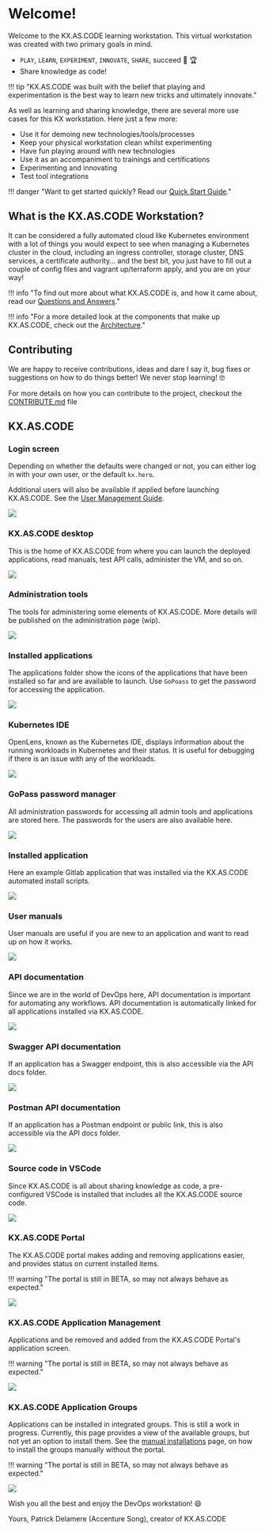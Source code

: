 # Welcome!

Welcome to the KX.AS.CODE learning workstation. This virtual workstation was created with two primary goals in mind.

*   `PLAY`, `LEARN`, `EXPERIMENT`, `INNOVATE`, `SHARE`, succeed :muscle: :trophy:
*   Share knowledge as code!

!!! tip "KX.AS.CODE was built with the belief that playing and experimentation is the best way to learn new tricks and ultimately innovate." 

As well as learning and sharing knowledge, there are several more use cases for this KX workstation. Here just a few more:

*   Use it for demoing new technologies/tools/processes
*   Keep your physical workstation clean whilst experimenting
*   Have fun playing around with new technologies
*   Use it as an accompaniment to trainings and certifications
*   Experimenting and innovating
*   Test tool integrations

!!! danger "Want to get started quickly? Read our [Quick Start Guide](../User-Guide/Quick-Start-Guide/)."

## What is the KX.AS.CODE Workstation?
It can be considered a fully automated cloud like Kubernetes environment with a lot of things you would expect to see when managing a Kubernetes cluster in the cloud, including an ingress controller, storage cluster, DNS services, a certificate authority... and the best bit, you just have to fill out a couple of config files and vagrant up/terraform apply, and you are on your way!

!!! info "To find out more about what KX.AS.CODE is, and how it came about, read our [Questions and Answers](../Overview/Questions_and_Answers/)."

!!! info "For a more detailed look at the components that make up KX.AS.CODE, check out the [Architecture](../Overview/Architecture/)."

## Contributing
We are happy to receive contributions, ideas and dare I say it, bug fixes or suggestions on how to do things better! We never stop learning! :nerd_face:

For more details on how you can contribute to the project, checkout the [CONTRIBUTE.md](../Development/Contribution-Guidelines/) file

## KX.AS.CODE

### Login screen
Depending on whether the defaults were changed or not, you can either log in with your own user, or the default `kx.hero`. 

Additional users will also be available if applied before launching KX.AS.CODE. See the [User Management Guide](..//Deployment/User-Management/).

![](images/kx.as.code_login_screen.png)

### KX.AS.CODE desktop

This is the home of KX.AS.CODE from where you can launch the deployed applications, read manuals, test API calls, administer the VM, and so on.

![](images/kx.as.code_desktop.png)

### Administration tools

The tools for administering some elements of KX.AS.CODE. More details will be published on the administration page (wip).

![](images/kx.as.code_admin_tools.png)

### Installed applications

The applications folder show the icons of the applications that have been installed so far and are available to launch. Use `GoPoass` to get the password for accessing the application. 

![](images/kx.as.code_applications.png)

### Kubernetes IDE

OpenLens, known as the Kubernetes IDE, displays information about the running workloads in Kubernetes and their status. It is useful for debugging if there is an issue with any of the workloads.

![](images/kx.as.code_openlens.png)

### GoPass password manager

All administration passwords for accessing all admin tools and applications are stored here. The passwords for the users are also available here.

![](images/kx.as.code_gopass.png)

### Installed application

Here an example Gitlab application that was installed via the KX.AS.CODE automated install scripts.

![](images/kx.as.code_gitlab.png)

### User manuals

User manuals are useful if you are new to an application and want to read up on how it works.

![](images/kx.as.code_application_user_manuals.png)

### API documentation

Since we are in the world of DevOps here, API documentation is important for automating any workflows. API documentation is automatically linked for all applications installed via KX.AS.CODE.

![](images/kx.as.code_api_docs.png)

### Swagger API documentation

If an application has a Swagger endpoint, this is also accessible via the API docs folder.

![](images/kx.as.code_harbor_swagger.png)

### Postman API documentation

If an application has a Postman endpoint or public link, this is also accessible via the API docs folder.

![](images/kx.as.code_mattermost_postman.png)

### Source code in VSCode

Since KX.AS.CODE is all about sharing knowledge as code, a pre-configured VSCode is installed that includes all the KX.AS.CODE source code.

![](images/kx.as.code_vscode.png)

### KX.AS.CODE Portal

The KX.AS.CODE portal makes adding and removing applications easier, and provides status on current installed items.

!!! warning "The portal is still in BETA, so may not always behave as expected."

![](images/kx.as.code_portal.png)

### KX.AS.CODE Application Management

Applications and be removed and added from the KX.AS.CODE Portal's application screen.

!!! warning "The portal is still in BETA, so may not always behave as expected."

![](images/kx.as.code_portal_applications.png)

### KX.AS.CODE Application Groups

Applications can be installed in integrated groups. This is still a work in progress. Currently, this page provides a view of the available groups, but not yet an option to install them.
See the [manual installations](../User-Guide/Manual-Provisioning/#installation-groups) page, on how to install the groups manually without the portal.

!!! warning "The portal is still in BETA, so may not always behave as expected."

![](images/kx.as.code_portal_application_groups.png)



Wish you all the best and enjoy the DevOps workstation! :smile:

Yours, Patrick Delamere (Accenture Song), creator of KX.AS.CODE

